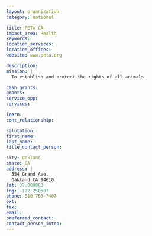 ```yaml
---
layout: organization
category: national

title: PETA CA
impact_area: Health
keywords: 
location_services: 
location_offices: 
website: www.peta.org

description: 
mission: |
  To establish and protect the rights of all animals.

cash_grants: 
grants: 
service_opp: 
services: 

learn: 
cont_relationship: 

salutation: 
first_name: 
last_name: 
title_contact_person: 

city: Oakland
state: CA
address: |
  554 Grand Ave.  
  Oakland CA 94610
lat: 37.809003
lng: -122.250507
phone: 510-763-7407
ext: 
fax: 
email: 
preferred_contact: 
contact_person_intro: 
---
```

